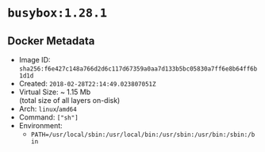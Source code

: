 # `busybox:1.28.1`

## Docker Metadata

- Image ID: `sha256:f6e427c148a766d2d6c117d67359a0aa7d133b5bc05830a7ff6e8b64ff6b1d1d`
- Created: `2018-02-28T22:14:49.023807051Z`
- Virtual Size: ~ 1.15 Mb  
  (total size of all layers on-disk)
- Arch: `linux`/`amd64`
- Command: `["sh"]`
- Environment:
  - `PATH=/usr/local/sbin:/usr/local/bin:/usr/sbin:/usr/bin:/sbin:/bin`
